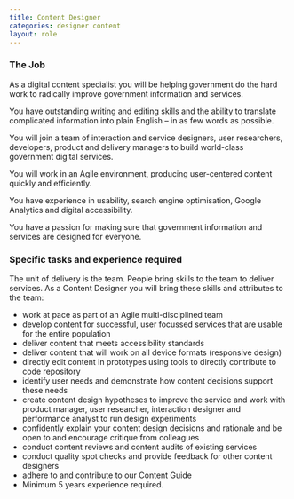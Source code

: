 ```yaml
---
title: Content Designer
categories: designer content
layout: role
---
```


### The Job

As a digital content specialist you will be helping government do the hard work to radically improve government information and services.

You have outstanding writing and editing skills and the ability to translate complicated information into plain English – in as few words as possible.

You will join a team of interaction and service designers, user researchers, developers, product and delivery managers to build world-class government digital services.

You will work in an Agile environment, producing user-centered content quickly and efficiently.

You have experience in usability, search engine optimisation, Google Analytics and digital accessibility.

You have a passion for making sure that government information and services are designed for everyone.

### Specific tasks and experience required

The unit of delivery is the team. People bring skills to the team to deliver services. As a Content Designer you will bring these skills and attributes to the team:

- work at pace as part of an Agile multi-disciplined team
- develop content for successful, user focussed services that are usable for the entire population
- deliver content that meets accessibility standards
- deliver content that will work on all device formats (responsive design)
- directly edit content in prototypes using tools to directly contribute to code repository
- identify user needs and demonstrate how content decisions support these needs
- create content design hypotheses to improve the service and work with product manager, user researcher, interaction designer and performance analyst to run design experiments
- confidently explain your content design decisions and rationale and be open to and encourage critique from colleagues
- conduct content reviews and content audits of existing services
- conduct quality spot checks and provide feedback for other content designers
- adhere to and contribute to our Content Guide
- Minimum 5 years experience required.
